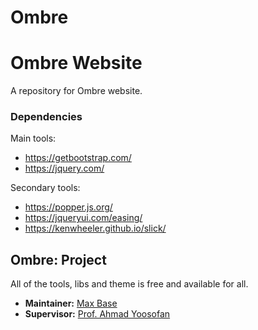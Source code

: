 # Ombre

# Ombre Website

A repository for Ombre website.

### Dependencies

Main tools: 

- https://getbootstrap.com/
- https://jquery.com/


Secondary tools:
- https://popper.js.org/
- https://jqueryui.com/easing/
- https://kenwheeler.github.io/slick/

## Ombre: Project

All of the tools, libs and theme is free and available for all.

- **Maintainer:** [Max Base](https://github.com/BaseMax)
- **Supervisor:** [Prof. Ahmad Yoosofan](https://github.com/Yoosofan)
